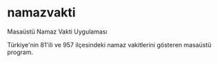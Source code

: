# namazvakti
Masaüstü Namaz Vakti Uygulaması

Türkiye'nin 81'ili ve 957 ilçesindeki namaz vakitlerini gösteren masaüstü program.
